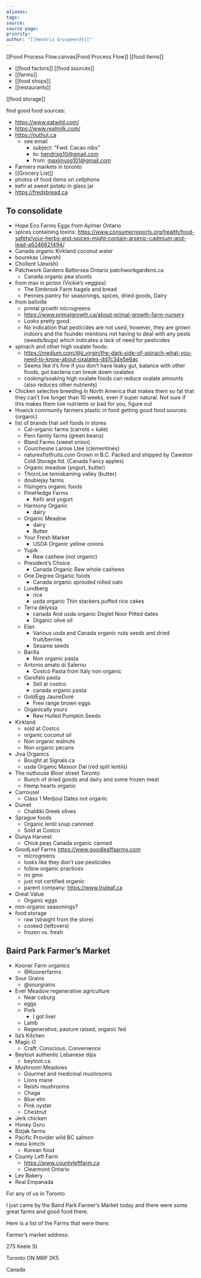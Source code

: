 ```yaml
---
aliases: 
tags: 
source: 
source page: 
priority: 
author: "[[Hendrix Gryspeerdt]]"
---
```

[[Food Process Flow.canvas|Food Process Flow]]
[[food items]]
- [[food factors]]
[[food sources]]
- [[farms]]
- [[food shops]]
- [[restaurants]]

[[food storage]]


find good food sources:
- https://www.eatwild.com/
- https://www.realmilk.com/
- https://nuthut.ca
    - see email
        - subject: "Fwd: Cacao nibs"
        - to: hendrixg10@gmail.com
        - from: maximusg101@gmail.com
- Farmers markets in toronto
- [[Grocery List]]
- photos of food items on cellphone
- kefir at sweet potato in glass jar
- https://fredsbread.ca

## To consolidate 
- Hope Eco Farms Eggs from Aylmer Ontario
- spices containing toxins: https://www.consumerreports.org/health/food-safety/your-herbs-and-spices-might-contain-arsenic-cadmium-and-lead-a6246621494/
- Canada organic Kirkland coconut water
- bourekas (Jewish)
- Chollent (Jewish)
- Patchwork Gardens Battersea Ontario patchworkgardens.ca
	- Canada organic pea shoots
- from max in picton (Vickie’s veggies)
	- The Elmbrook Farm bagels and bread
	- Pennies pantry for seasonings, spices, dried goods, Dairy
- from bellville
	- primal growth microgreens
	- https://www.primalgrowth.ca/about-primal-growth-farm-nursery
	- Looks pretty good
	- No indication that pesticides are not used, however, they are grown indoors and the founder mentions not having to deal with any pests (weeds/bugs) which indicates a lack of need for pesticides
- spinach and other high oxalate foods:
	- https://medium.com/@jj_virgin/the-dark-side-of-spinach-what-you-need-to-know-about-oxalates-dd7c34e5e6ac
	- Seems like it’s fine if you don’t have leaky gut, balance with other foods, gut bacteria can break down oxalates
	- cooking/soaking high oxalate foods can reduce oxalate amounts (also reduces other nutrients)
- Chicken selective breeding in North America that makes them so fat that they can’t live longer than 10 weeks, even if super natural. Not sure if this makes them low nutrients or bad for you, figure out
- Howick community farmers
plastic in food
getting good food sources: (organic)
- list of brands that sell foods in stores 
	- Cal-organic farms (carrots + kale)
	- Pero family farms (green beans)
	- Bland Farms (sweet onion)
	- Courchesne Larose Ltee (clementines)
	- naturesfistfruits.com Grown in B.C. Packed and shipped by Cawston Cold Storage ltd. (Canada Fancy apples)
	- Organic meadow (yogurt, butter)
	- ThornLoe temiskaming valley (butter)
	- doublejay farms
	- filsingers organic foods
	- PineHedge Farms 
		- Kefir and yogurt
	- Harmony Organic 
		- dairy
	- Organic Meadow 
		- dairy
		- Butter
	- Your Fresh Market
		- USDA Organic yellow onions
	- Yupik
		- Raw cashew (not organic)
	- President’s Choice
		- Canada Organic Raw whole cashews 
	- One Degree Organic foods
		- Canada organic sprouted rolled oats
	- Lundberg
		- rice
		- usda organic Thin stackers puffed rice cakes
	- Terra delyssa
		- canada And usda organic Deglet Noor Pitted dates
		- Organic olive oil
	- Elan
		- Various usda and Canada organic nuts seeds and dried fruit/berries
		- Sesame seeds
	- Barilla
		- Non organic pasta
	- Antonio amato di Salerno 
		- Costco Pasta from Italy non organic 
	- Garofalo pasta
		- Sell at costco
		- canada organic pasta
	- GoldEgg JauneDoré
		- Free range brown eggs
	- Organically yours 
		- Raw Hulled Pumpkin Seeds
- Kirkland 
	- sold at Costco
	- organic coconut oil
	- Non organic walnuts
	- Non organic pecans
- Jiva Organics
	- Bought at Signals.ca
	- usda Organic Masoor Dal (red split lentils) 
- The nuthouse Bloor street Toronto 
	- Bunch of dried goods and dairy and some frozen meat
	- Hemp hearts organic
- Carrousel 
	- Class 1 Medjoul Dates not organic
- Dumet 
	- Chaldiki Greek olives
- Sprague foods
	- Organic lentil soup cannned
	- Sold at Costco 
- Dunya Harvest
	- Chick peas Canada organic canned
- GoodLeaf Farms https://www.goodleaffaarms.com
    - microgreens
    - looks like they don't use pesticides
    - follow organic practices
    - no gmo
    - just not certified organic
    - parent company: https://www.truleaf.ca
- Great Value
	- Organic eggs
- non-organic seasonings?
- food storage
    - raw (straight from the store)
    - cooked (leftovers)
    - frozen vs. fresh
## Baird Park Farmer’s Market
- Kooner Farm organics
	- @Koonerfarms
- Sour Grains
	- @sourgrains
- Ever Meadow regenerative agriculture
	- Near coburg 
	- eggs
	- Pork
		- I got liver
	- Lamb
	- Regenerative, pasture raised, organic fed
- Ila’s Kitchen
- Magic O
	- Craft. Conscious. Convenience
- Beytoot authentic Lebanese dips
	- beytoot.ca
- Mushroom Meadows
	- Gourmet and medicinal mushrooms 
	- Lions mane
	- Reishi mushrooms 
	- Chaga
	- Blue elm
	- Pink oyster
	- Chestnut 
- Jerk chicken
- Honey Guru
- Bizjak farms
- Pacific Provider wild BC salmon
- meui kimchi
	- Korean food
- County Left Farm
	- https://www.countyleftfarm.ca
	- Clearmont Ontario 
- Lev Bakery
- Real Empanada



For any of us in Toronto

  

I just came by the Baird Park Farmer’s Market today and there were some great farms and good food there.

  

Here is a list of the Farms that were there:

  

  

Farmer’s market address: 

275 Keele St

Toronto ON M6P 2K5

Canada